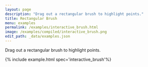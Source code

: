 ```yaml
---
layout: page
description: "Drag out a rectangular brush to highlight points."
title: Rectangular Brush
menu: examples
permalink: /examples/interactive_brush.html
image: /examples/compiled/interactive_brush.png
edit_path: _data/examples.json
---
```


Drag out a rectangular brush to highlight points.

{% include example.html spec='interactive_brush'%}
